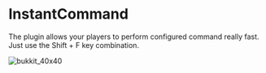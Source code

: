 ﻿# InstantCommand
The plugin allows your players to perform configured command really fast.
Just use the Shift + F key combination.

![bukkit_40x40](https://user-images.githubusercontent.com/64419373/131547298-58c2edb4-0793-4459-8445-a165d825aa42.png)
